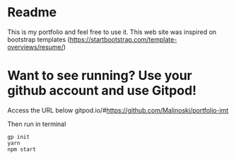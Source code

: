 # Readme

This is my portfolio and feel free to use it. This web site was inspired on bootstrap templates (https://startbootstrap.com/template-overviews/resume/)

# Want to see running? Use your github account and use Gitpod!

Access the URL below
gitpod.io/#https://github.com/Malinoski/portfolio-imt

Then run in terminal
```
gp init
yarn
npm start
```
